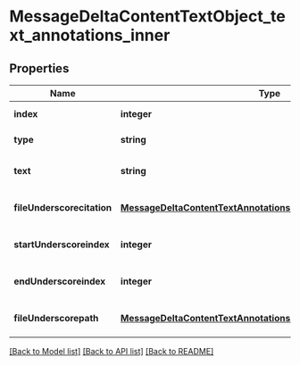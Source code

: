 # MessageDeltaContentTextObject_text_annotations_inner

## Properties
Name | Type | Description | Notes
------------ | ------------- | ------------- | -------------
**index** | **integer** |  | [default to null]
**type** | **string** |  | [default to null]
**text** | **string** |  | [optional] [default to null]
**fileUnderscorecitation** | [**MessageDeltaContentTextAnnotationsFileCitationObjectFileCitation**](MessageDeltaContentTextAnnotationsFileCitationObjectFileCitation.md) |  | [optional] [default to null]
**startUnderscoreindex** | **integer** |  | [optional] [default to null]
**endUnderscoreindex** | **integer** |  | [optional] [default to null]
**fileUnderscorepath** | [**MessageDeltaContentTextAnnotationsFilePathObjectFilePath**](MessageDeltaContentTextAnnotationsFilePathObjectFilePath.md) |  | [optional] [default to null]

[[Back to Model list]](../README.md#documentation-for-models) [[Back to API list]](../README.md#documentation-for-api-endpoints) [[Back to README]](../README.md)


